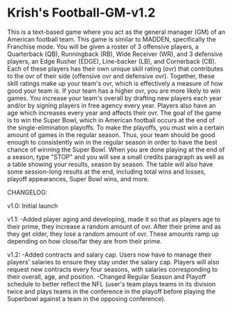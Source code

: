  # Krish's Football-GM-v1.2 
This is a text-based game where you act as the general manager (GM) of an American football team. This game is similar to MADDEN, specifically the Franchise mode. 
You will be given a roster of 3 offensive players, a Quarterback (QB), Runningback (RB), Wide Receiver (WR), and 3 defensive players, an Edge Rusher (EDGE), Line-backer (LB), and Cornerback (CB). 
Each of these players has their own unique skill rating (ovr) that contributes to the ovr of their side (offensive ovr and defensive ovr). Together, these skill ratings make up your team's ovr, which is effectively a measure of how good your team is. If your team has a higher ovr, you are more likely to win games. You increase your team's overall by drafting new players each year and/or by signing players in free agency every year. Players also have an age which increases every year and affects their ovr. 
The goal of the game is to win the Super Bowl, which in American football occurs at the end of the single-elimination playoffs. To make the playoffs, you must win a certain amount of games in the regular season. Thus, your team should be good enough to consistently win in the regular season in order to have the best chance of winning the Super Bowl. 
When you are done playing at the end of a season, type "STOP" and you will see a small credits paragraph as well as a table showing your results, season by season. The table will also have some session-long results at the end, including total wins and losses, playoff appearances, Super Bowl wins, and more.

CHANGELOG:

v1.0: Initial launch

v1.1: 
-Added player aging and developing, made it so that as players age to their prime, they increase a random amount of ovr. After their prime and as they get older, they lose a random amount of ovr. These amounts ramp up depending on how close/far they are from their prime. 

v1.2: 
-Added contracts and salary cap. Users now have to manage their players' salaries to ensure they stay under the salary cap. Players will also request new contracts every four seasons, with salaries corresponding to their overall, age, and position. 
-Changed Regular Season and Playoff schedule to better reflect the NFL (user's team plays teams in its division twice and plays teams in the conference in the playoff before playing the Superbowl against a team in the opposing conference).




